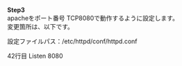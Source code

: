 **Step3**  
apacheをポート番号 TCP8080で動作するように設定します。  
変更箇所は、以下です。  

設定ファイルパス：/etc/httpd/conf/httpd.conf

42行目
Listen 8080
